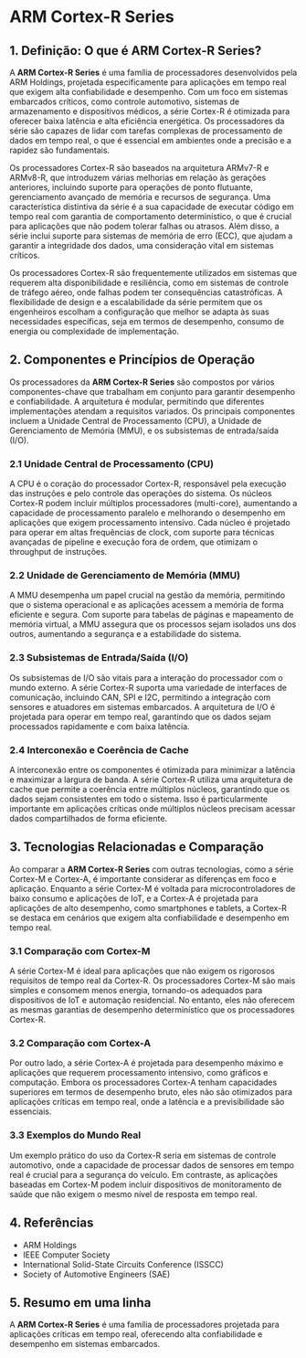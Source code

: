 # ARM Cortex-R Series

## 1. Definição: O que é **ARM Cortex-R Series**?
A **ARM Cortex-R Series** é uma família de processadores desenvolvidos pela ARM Holdings, projetada especificamente para aplicações em tempo real que exigem alta confiabilidade e desempenho. Com um foco em sistemas embarcados críticos, como controle automotivo, sistemas de armazenamento e dispositivos médicos, a série Cortex-R é otimizada para oferecer baixa latência e alta eficiência energética. Os processadores da série são capazes de lidar com tarefas complexas de processamento de dados em tempo real, o que é essencial em ambientes onde a precisão e a rapidez são fundamentais.

Os processadores Cortex-R são baseados na arquitetura ARMv7-R e ARMv8-R, que introduzem várias melhorias em relação às gerações anteriores, incluindo suporte para operações de ponto flutuante, gerenciamento avançado de memória e recursos de segurança. Uma característica distintiva da série é a sua capacidade de executar código em tempo real com garantia de comportamento determinístico, o que é crucial para aplicações que não podem tolerar falhas ou atrasos. Além disso, a série inclui suporte para sistemas de memória de erro (ECC), que ajudam a garantir a integridade dos dados, uma consideração vital em sistemas críticos.

Os processadores Cortex-R são frequentemente utilizados em sistemas que requerem alta disponibilidade e resiliência, como em sistemas de controle de tráfego aéreo, onde falhas podem ter consequências catastróficas. A flexibilidade de design e a escalabilidade da série permitem que os engenheiros escolham a configuração que melhor se adapta às suas necessidades específicas, seja em termos de desempenho, consumo de energia ou complexidade de implementação.

## 2. Componentes e Princípios de Operação
Os processadores da **ARM Cortex-R Series** são compostos por vários componentes-chave que trabalham em conjunto para garantir desempenho e confiabilidade. A arquitetura é modular, permitindo que diferentes implementações atendam a requisitos variados. Os principais componentes incluem a Unidade Central de Processamento (CPU), a Unidade de Gerenciamento de Memória (MMU), e os subsistemas de entrada/saída (I/O).

### 2.1 Unidade Central de Processamento (CPU)
A CPU é o coração do processador Cortex-R, responsável pela execução das instruções e pelo controle das operações do sistema. Os núcleos Cortex-R podem incluir múltiplos processadores (multi-core), aumentando a capacidade de processamento paralelo e melhorando o desempenho em aplicações que exigem processamento intensivo. Cada núcleo é projetado para operar em altas frequências de clock, com suporte para técnicas avançadas de pipeline e execução fora de ordem, que otimizam o throughput de instruções.

### 2.2 Unidade de Gerenciamento de Memória (MMU)
A MMU desempenha um papel crucial na gestão da memória, permitindo que o sistema operacional e as aplicações acessem a memória de forma eficiente e segura. Com suporte para tabelas de páginas e mapeamento de memória virtual, a MMU assegura que os processos sejam isolados uns dos outros, aumentando a segurança e a estabilidade do sistema.

### 2.3 Subsistemas de Entrada/Saída (I/O)
Os subsistemas de I/O são vitais para a interação do processador com o mundo externo. A série Cortex-R suporta uma variedade de interfaces de comunicação, incluindo CAN, SPI e I2C, permitindo a integração com sensores e atuadores em sistemas embarcados. A arquitetura de I/O é projetada para operar em tempo real, garantindo que os dados sejam processados rapidamente e com baixa latência.

### 2.4 Interconexão e Coerência de Cache
A interconexão entre os componentes é otimizada para minimizar a latência e maximizar a largura de banda. A série Cortex-R utiliza uma arquitetura de cache que permite a coerência entre múltiplos núcleos, garantindo que os dados sejam consistentes em todo o sistema. Isso é particularmente importante em aplicações críticas onde múltiplos núcleos precisam acessar dados compartilhados de forma eficiente.

## 3. Tecnologias Relacionadas e Comparação
Ao comparar a **ARM Cortex-R Series** com outras tecnologias, como a série Cortex-M e Cortex-A, é importante considerar as diferenças em foco e aplicação. Enquanto a série Cortex-M é voltada para microcontroladores de baixo consumo e aplicações de IoT, e a Cortex-A é projetada para aplicações de alto desempenho, como smartphones e tablets, a Cortex-R se destaca em cenários que exigem alta confiabilidade e desempenho em tempo real.

### 3.1 Comparação com Cortex-M
A série Cortex-M é ideal para aplicações que não exigem os rigorosos requisitos de tempo real da Cortex-R. Os processadores Cortex-M são mais simples e consomem menos energia, tornando-os adequados para dispositivos de IoT e automação residencial. No entanto, eles não oferecem as mesmas garantias de desempenho determinístico que os processadores Cortex-R.

### 3.2 Comparação com Cortex-A
Por outro lado, a série Cortex-A é projetada para desempenho máximo e aplicações que requerem processamento intensivo, como gráficos e computação. Embora os processadores Cortex-A tenham capacidades superiores em termos de desempenho bruto, eles não são otimizados para aplicações críticas em tempo real, onde a latência e a previsibilidade são essenciais.

### 3.3 Exemplos do Mundo Real
Um exemplo prático do uso da Cortex-R seria em sistemas de controle automotivo, onde a capacidade de processar dados de sensores em tempo real é crucial para a segurança do veículo. Em contraste, as aplicações baseadas em Cortex-M podem incluir dispositivos de monitoramento de saúde que não exigem o mesmo nível de resposta em tempo real.

## 4. Referências
- ARM Holdings
- IEEE Computer Society
- International Solid-State Circuits Conference (ISSCC)
- Society of Automotive Engineers (SAE)

## 5. Resumo em uma linha
A **ARM Cortex-R Series** é uma família de processadores projetada para aplicações críticas em tempo real, oferecendo alta confiabilidade e desempenho em sistemas embarcados.